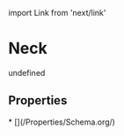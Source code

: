 import Link from 'next/link'
# Neck

undefined

## Properties

<Grid>
* [](/Properties/Schema.org/)

</Grid>

